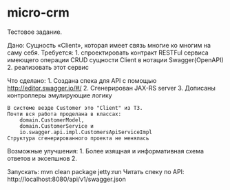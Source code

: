 # micro-crm

Тестовое задание.

Дано:
  Сущность «Client», которая имеет связь многие ко многим на саму себя.
Требуется:
    1. спроектировать контракт RESTFul сервиса имеющего операции CRUD сущности Client в нотации Swagger(OpenAPI)
    2. реализовать этот сервис

Что сделано:
    1. Создана спека для API с помощью http://editor.swagger.io/#/
    2. Сгенерирован JAX-RS server
    3. Дописаны контроллеры эмулирующие логику

    В системе везде Customer это "Client" из ТЗ.
    Почти вся работа проделана в классах:
        domain.CustomerModel,
        domain.CustomerService и
        io.swagger.api.impl.CustomersApiServiceImpl
    Структура сгенерированного проекта не менялась

Возможные улучшения:
    1. Более изящная и информативная схема ответов и эксепшнов
    2.

Запускать:
    mvn clean package jetty:run
Читать спеку по API:
    http://localhost:8080/api/v1/swagger.json
